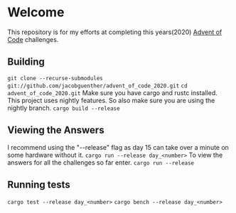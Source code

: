 # Welcome
This repository is for my efforts at completing this years(2020) [Advent of Code](https://adventofcode.com/2020) challenges.

## Building
`git clone --recurse-submodules git://github.com/jacobguenther/advent_of_code_2020.git`
`cd advent_of_code_2020.git`
Make sure you have cargo and rustc installed. This project uses nightly features. So also make sure you are using the nightly branch.
`cargo build --release`

## Viewing the Answers
I recommend using the "--release" flag as day 15 can take over a minute on some hardware without it.
`cargo run --release day_<number>`
To view the answers for all the challenges so far enter.
`cargo run --release`

## Running tests
`cargo test --release day_<number>`
`cargo bench --release day_<number>`
